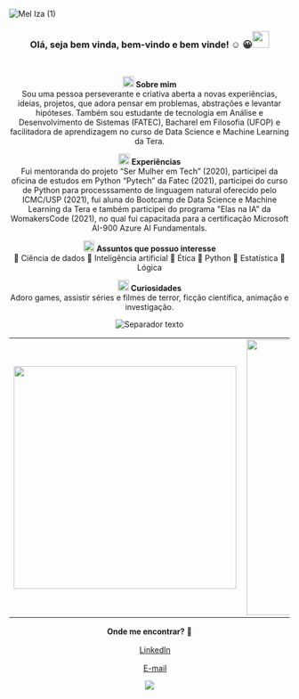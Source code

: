 ![Mel Iza (1)](https://user-images.githubusercontent.com/72058182/107098378-d3028580-67ed-11eb-867e-0a437aa5f028.gif)

<center>
<center>

 
### Olá, seja bem vinda, bem-vindo e bem vinde! :relaxed: :grinning:<img src="https://i.gifer.com/origin/e3/e3625ebc70ccaed5f2414dc14b3c1d3b_w200.webp" width="30px"></h2></h2>
<br>

<img src="https://user-images.githubusercontent.com/72058182/107101809-4361d480-67f7-11eb-88e4-26e8aa78c3a3.png" width="20px"></h2></h2>  **Sobre mim** <br>
Sou uma pessoa perseverante e criativa aberta a novas experiências, ideias, projetos, que adora pensar em problemas, abstrações e levantar hipóteses.
Também sou estudante de tecnologia em Análise e Desenvolvimento de Sistemas (FATEC), Bacharel em Filosofia (UFOP) e facilitadora de aprendizagem no curso de Data Science e Machine Learning da Tera. 
<br>

<img src="https://user-images.githubusercontent.com/72058182/107101809-4361d480-67f7-11eb-88e4-26e8aa78c3a3.png" width="20px"></h2></h2>  **Experiências** <br>
Fui mentoranda do projeto “Ser Mulher em Tech” (2020), participei da oficina de estudos em Python “Pytech” da Fatec (2021), participei do curso de Python para processsamento de linguagem natural oferecido pelo ICMC/USP (2021), fui aluna do Bootcamp de Data Science e Machine Learning da Tera e também participei do programa "Elas na IA" da WomakersCode (2021), no qual fui capacitada para a certificação Microsoft AI-900 Azure AI Fundamentals.
<br>

<img src="https://user-images.githubusercontent.com/72058182/107101809-4361d480-67f7-11eb-88e4-26e8aa78c3a3.png" width="20px"></h2></h2>  **Assuntos que possuo interesse**<br>
:small_orange_diamond: Ciência de dados :small_orange_diamond: Inteligência artificial :small_orange_diamond: Ética :small_orange_diamond: Python :small_orange_diamond: Estatística :small_orange_diamond: Lógica


<img src="https://user-images.githubusercontent.com/72058182/107101809-4361d480-67f7-11eb-88e4-26e8aa78c3a3.png" width="20px"></h2></h2>  **Curiosidades** <br> Adoro games, assistir séries e filmes de terror, ficção científica, animação e investigação. 

![Separador texto](https://user-images.githubusercontent.com/72058182/152903699-737f9ae7-30a4-4830-9446-be3be304547c.png)

<center>
<table>
    <tr>
      <td><img width="400px" align="left" src="https://github-readme-stats.vercel.app/api/top-langs/?username=Mel-iza&hide=html&layout=compact&theme=moltack" />  
      <td><img width="495px" align="left" src="https://github-readme-stats.vercel.app/api?username=Mel-iza&theme=moltack"/>  
         </tr>   
</table>
</center> 
  
 **Onde me encontrar?** :mag_right:

<a href="https://www.linkedin.com/in/mel-5664a1bb/"><img src="https://user-images.githubusercontent.com/72058182/107100987-b0c03600-67f4-11eb-8cee-6d10391516df.png" width="16"></img></a> [LinkedIn](https://www.linkedin.com/in/mel-5664a1bb/) 

<img src="https://user-images.githubusercontent.com/72058182/107101282-963a8c80-67f5-11eb-8c27-c8d77b01a9d7.png" width="16"></img></a> [E-mail](meliza.caug@gmail.com) 


  
  ![](https://komarev.com/ghpvc/?username=Mel-iza&color=yellow&style=flat)
<!--
**Mel-iza/Mel-Iza** is a ✨ _special_ ✨ repository because its `README.md` (this file) appears on your GitHub profile.

Here are some ideas to get you started:

- 🔭 I’m currently working on ...
- 🌱 I’m currently learning ...
- 👯 I’m looking to collaborate on ...
- 🤔 I’m looking for help with ...
- 💬 Ask me about ...
- 📫 How to reach me: ...
- 😄 Pronouns: ...
- ⚡ Fun fact: ...
-->
